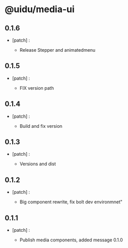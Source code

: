 # @uidu/media-ui

## 0.1.6
- [patch] :

  - Release Stepper and animatedmenu

## 0.1.5
- [patch] :

  - FIX version path

## 0.1.4
- [patch] :

  - Build and fix version

## 0.1.3
- [patch] :

  - Versions and dist

## 0.1.2
- [patch] :

  - Big component rewrite, fix bolt dev environmnet"

## 0.1.1
- [patch] :

  - Publish media components, added message 0.1.0
